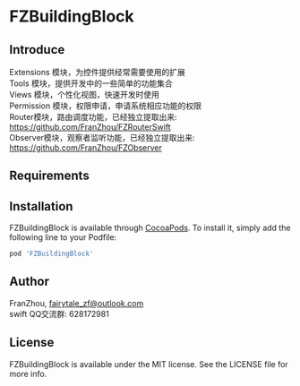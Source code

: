 # FZBuildingBlock

<!--
[![CI Status](https://img.shields.io/travis/zhoufan123/FZBuildingBlock.svg?style=flat)](https://travis-ci.org/zhoufan123/FZBuildingBlock)
[![Version](https://img.shields.io/cocoapods/v/FZBuildingBlock.svg?style=flat)](https://cocoapods.org/pods/FZBuildingBlock)
[![License](https://img.shields.io/cocoapods/l/FZBuildingBlock.svg?style=flat)](https://cocoapods.org/pods/FZBuildingBlock)
[![Platform](https://img.shields.io/cocoapods/p/FZBuildingBlock.svg?style=flat)](https://cocoapods.org/pods/FZBuildingBlock)
-->

## Introduce

Extensions 模块，为控件提供经常需要使用的扩展<br/>
Tools 模块，提供开发中的一些简单的功能集合<br/>
Views 模块，个性化视图，快速开发时使用<br/>
Permission 模块，权限申请，申请系统相应功能的权限<br/>
Router模块，路由调度功能，已经独立提取出来:  https://github.com/FranZhou/FZRouterSwift <br/>
Observer模块，观察者监听功能，已经独立提取出来:  https://github.com/FranZhou/FZObserver  <br/>


## Requirements

## Installation

FZBuildingBlock is available through [CocoaPods](https://cocoapods.org). To install
it, simply add the following line to your Podfile:


```ruby
pod 'FZBuildingBlock'
```

## Author

FranZhou, fairytale_zf@outlook.com<br/>
swift QQ交流群: 628172981

## License

FZBuildingBlock is available under the MIT license. See the LICENSE file for more info.
